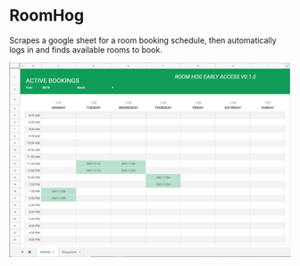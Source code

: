 # RoomHog

Scrapes a google sheet for a room booking schedule, then automatically logs in and finds available rooms to book.

![Google Sheet](https://raw.githubusercontent.com/NickHEE/RoomHog/master/ScreenShot1.png)

